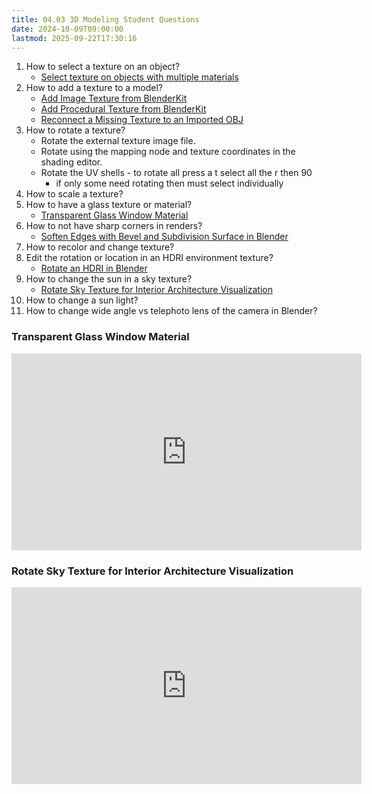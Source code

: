 ```yaml
---
title: 04.03 3D Modeling Student Questions
date: 2024-10-09T09:00:00
lastmod: 2025-09-22T17:30:16
---
```


1. How to select a texture on an object?
   - [Select texture on objects with multiple materials]()
2. How to add a texture to a model?
   - [Add Image Texture from BlenderKit](https://youtu.be/wQZ9idS_9ro)
   - [Add Procedural Texture from BlenderKit](https://youtu.be/tu6TzqyhDNQ)
   - [Reconnect a Missing Texture to an Imported OBJ](https://youtu.be/t5ayHdRapCw)
3. How to rotate a texture?
   - Rotate the external texture image file.
   - Rotate using the mapping node and texture coordinates in the shading editor.
   - Rotate the UV shells - to rotate all press a t select all the r then 90
     - if only some need rotating then must select individually
4. How to scale a texture?
5. How to have a glass texture or material?
   - [Transparent Glass Window Material](https://youtu.be/kVRb6n5nKFU)
6. How to not have sharp corners in renders?
   - [Soften Edges with Bevel and Subdivision Surface in Blender](https://youtu.be/qyMhNzq-HiY)
7. How to recolor and change texture?
8. Edit the rotation or location in an HDRI environment texture?
   - [Rotate an HDRI in Blender](../../../../3d-modeling/blender/rotate-hdri-blender.md)
9. How to change the sun in a sky texture?
   - [Rotate Sky Texture for Interior Architecture Visualization](https://youtu.be/Wtn_KekptBQ)
10. How to change a sun light?
11. How to change wide angle vs telephoto lens of the camera in Blender?

<div class="video-grid">

<div class="video-card">

### Transparent Glass Window Material

<div class="iframe-16-9-container">
<iframe class="youTubeIframe" width="560" height="315" src="https://www.youtube.com/embed/kVRb6n5nKFU?rel=0" title="YouTube video player" frameborder="0" allow="accelerometer; autoplay; clipboard-write; encrypted-media; gyroscope; picture-in-picture; web-share" allowfullscreen></iframe>
</div>
</div>

<div class="video-card">

### Rotate Sky Texture for Interior Architecture Visualization

<div class="iframe-16-9-container">
<iframe class="youTubeIframe" width="560" height="315" src="https://www.youtube.com/embed/Wtn_KekptBQ?rel=0" title="YouTube video player" frameborder="0" allow="accelerometer; autoplay; clipboard-write; encrypted-media; gyroscope; picture-in-picture; web-share" allowfullscreen></iframe>
</div>
</div>

</div>
